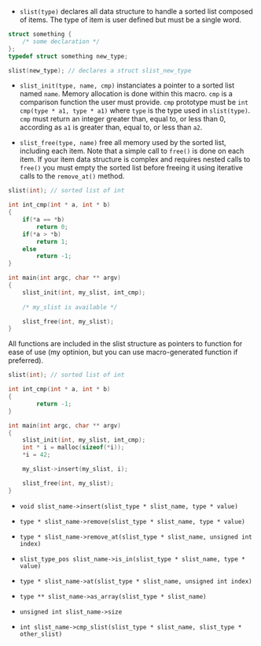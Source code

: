 
* `slist(type)` declares all data structure to handle a sorted list composed of items. 
The type of item is user defined but must be a single word.
```c
struct something {
	/* some declaration */
};
typedef struct something new_type;

slist(new_type); // declares a struct slist_new_type
```

* `slist_init(type, name, cmp)` instanciates a pointer to a sorted list named `name`. 
Memory allocation is done within this macro. `cmp` is a comparison function 
the user must provide. `cmp` prototype must be `int cmp(type * a1, type * a1)` where
`type` is the type used in `slist(type)`.
 `cmp` must return an integer greater than, equal to, or less than 0, according as 
 `a1` is greater than, equal to, or less than `a2`.

* `slist_free(type, name)` free all memory used by the sorted list, including each item. 
Note that a simple call to `free()` is done on each item. If your item data structure is
complex and requires nested calls to `free()` you must empty the sorted list before freeing 
it using iterative calls to the `remove_at()` method.
```c
slist(int); // sorted list of int

int int_cmp(int * a, int * b)
{
    if(*a == *b)
        return 0;
    if(*a > *b)
        return 1;
    else
        return -1;
}

int main(int argc, char ** argv)
{
    slist_init(int, my_slist, int_cmp);
	
	/* my_slist is available */

    slist_free(int, my_slist);
}
```

All functions are included in the slist structure as pointers to function for ease of use 
(my optinion, but you can use macro-generated function if preferred).

```c
slist(int); // sorted list of int

int int_cmp(int * a, int * b)
{
        return -1;
}

int main(int argc, char ** argv)
{
    slist_init(int, my_slist, int_cmp);
	int * i = malloc(sizeof(*i));
    *i = 42;

    my_slist->insert(my_slist, i);

    slist_free(int, my_slist);
}
```


* `void slist_name->insert(slist_type * slist_name, type * value)`

* `type * slist_name->remove(slist_type * slist_name, type * value)`

* `type * slist_name->remove_at(slist_type * slist_name, unsigned int index)`

* `slist_type_pos slist_name->is_in(slist_type * slist_name, type * value)`

* `type * slist_name->at(slist_type * slist_name, unsigned int index)`

* `type ** slist_name->as_array(slist_type * slist_name)`

* `unsigned int slist_name->size`

* `int slist_name->cmp_slist(slist_type * slist_name, slist_type * other_slist)`

